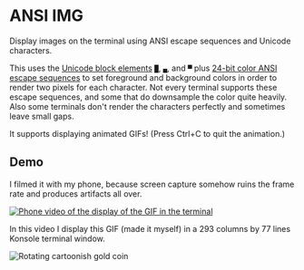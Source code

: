 ANSI IMG
========

Display images on the terminal using ANSI escape sequences and Unicode
characters.

This uses the [Unicode block elements](https://en.wikipedia.org/wiki/Block_Elements)
`█`, `▄`, and `▀` plus
[24-bit color ANSI escape sequences](https://en.wikipedia.org/wiki/ANSI_escape_code#24-bit)
to set foreground and background colors in order to render two pixels for each
character. Not every terminal supports these escape sequences, and some that do
downsample the color quite heavily. Also some terminals don't render the
characters perfectly and sometimes leave small gaps.

It supports displaying animated GIFs! (Press Ctrl+C to quit the animation.)

Demo
----

I filmed it with my phone, because screen capture somehow ruins the frame rate
and produces artifacts all over.

[![Phone video of the display of the GIF in the terminal](https://img.youtube.com/vi/AqIT7vIFiDQ/maxresdefault.jpg)](https://www.youtube.com/watch?v=AqIT7vIFiDQ)

In this video I display this GIF (made it myself) in a 293 columns by 77 lines
Konsole terminal window.

![Rotating cartoonish gold coin](https://i.imgur.com/A6ThmHM.gif)
